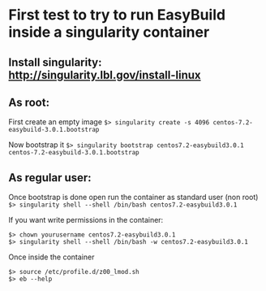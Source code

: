 
# First test to try to run EasyBuild inside a singularity container

## Install singularity: http://singularity.lbl.gov/install-linux

##  As root:

First create an empty image
`$> singularity create -s 4096 centos-7.2-easybuild-3.0.1.bootstrap`

Now bootstrap it
`$> singularity bootstrap centos7.2-easybuild3.0.1 centos-7.2-easybuild-3.0.1.bootstrap`

## As regular user:

Once bootstrap is done open run the container as standard user (non root)
`$> singularity shell --shell /bin/bash centos7.2-easybuild3.0.1`

If you want write permissions in the container:
```
$> chown yourusername centos7.2-easybuild3.0.1
$> singularity shell --shell /bin/bash -w centos7.2-easybuild3.0.1
```

Once inside the container
```
$> source /etc/profile.d/z00_lmod.sh
$> eb --help
```
